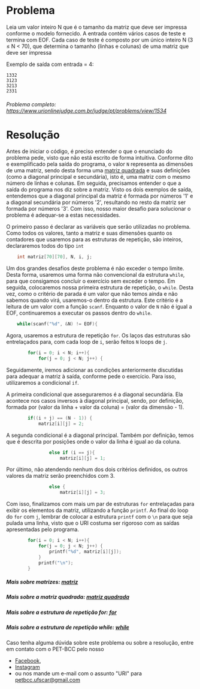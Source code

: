 # Problema

Leia um valor inteiro N que é o tamanho da matriz que deve ser impressa conforme o modelo fornecido.
A entrada contém vários casos de teste e termina com EOF. Cada caso de teste é composto por um único inteiro N (3 ≤ N < 70), que determina o tamanho (linhas e colunas) de uma matriz que deve ser impressa

Exemplo de saída com entrada = 4:

	1332
	3123
	3213
	2331

###### Problema completo: https://www.urionlinejudge.com.br/judge/pt/problems/view/1534

# Resolução

Antes de iniciar o código, é preciso entender o que o enunciado do problema pede, visto que não está escrito de forma intuitiva. 
Conforme dito e exemplificado pela saída do programa, o valor `N` representa as dimensões de uma matriz, sendo desta forma uma [matriz quadrada](https://mundoeducacao.uol.com.br/matematica/matriz-quadrada.htm) e suas definições (como a diagonal principal e secundária), isto é, uma matriz com o mesmo número de linhas e colunas. 
Em seguida, precisamos entender o que a saída do programa nos diz sobre a matriz. Visto os dois exemplos de saída, entendemos que a diagonal principal da matriz é formada por números '1' e a diagonal secundária por números '2', resultando no resto da matriz ser formada por números '3'. 
Com isso, nosso maior desafio para solucionar o problema é adequar-se a estas necessidades.

O primeiro passo é declarar as variáveis que serão utilizadas no problema. Como todos os valores, tanto a matriz e suas dimensões quanto os contadores que usaremos para as estruturas de repetição, são inteiros, declararemos todos do tipo `int`

```c
	int matriz[70][70], N, i, j;
```

Um dos grandes desafios deste problema é não exceder o tempo limite. Desta forma, usaremos uma forma não convencional da estrutura `while`, para que consigamos concluir o exercício sem exceder o tempo.
Em seguida, colocaremos nossa primeira estrutura de repetição, o `while`. Desta vez, como o critério de parada é um valor que não temos ainda e não sabemos quando virá, usaremos-o dentro da estrutura.
Este critério é a leitura de um valor com a função `scanf`. Enquanto o valor de `N` não é igual a EOF, continuaremos a executar os passos dentro do `while`.

```c
    while(scanf("%d", &N) != EOF){
```

Agora, usaremos a estrutura de repetição `for`. Os laços das estruturas são entrelaçados para, com cada loop de `i`, serão feitos `N` loops de `j`. 

```c
        for(i = 0; i < N; i++){
	        for(j = 0; j < N; j++) {
```

Seguidamente, iremos adicionar as condições anteriormente discutidas para adequar a matriz à saída, conforme pede o exercício. Para isso, utilizaremos a condicional `if`.

A primeira condicional que asseguraremos é a diagonal secundária. Ela acontece nos casos inversos à diagonal principal, sendo, por definição, formada por (valor da linha + valor da coluna) = (valor da dimensão - 1).
```c
        if((i + j) == (N - 1)) {
            matriz[i][j] = 2;
```

A segunda condicional é a diagonal principal. Também por definição, temos que é descrita por posições onde o valor da linha é igual ao da coluna.
```c
                else if (i == j){
                    matriz[i][j] = 1;
```

Por último, não atendendo nenhum dos dois critérios definidos, os outros valores da matriz serão preenchidos com 3.
```c
                else {
                    matriz[i][j] = 3;
```

Com isso, finalizamos com mais um par de estruturas `for` entrelaçadas para exibir os elementos da matriz, utilizando a função `printf`. Ao final do loop do `for` com `j`, lembrar de colocar a estrutura `printf` com o `\n` para que seja pulada uma linha, visto que o URI costuma ser rigoroso com as saídas apresentadas pelo programa. 
```c
        for(i = 0; i < N; i++){
            for(j = 0; j < N; j++) {
                printf("%d", matriz[i][j]);
            }
            printf("\n");
        }
```

##### Mais sobre matrizes: [matriz](http://linguagemc.com.br/matriz-em-c/)
##### Mais sobre a matriz quadrada: [matriz quadrada](https://mundoeducacao.uol.com.br/matematica/matriz-quadrada.htm)
##### Mais sobre a estrutura de repetição for: [for](http://linguagemc.com.br/a-estrutura-de-repeticao-for-em-c/)
##### Mais sobre a estrutura de repetição while: [while](http://linguagemc.com.br/o-comando-while-em-c/)

Caso tenha alguma dúvida sobre este problema ou sobre a resolução, entre em contato com o PET-BCC pelo nosso
* [Facebook](https://www.facebook.com/petbcc/),
* [Instagram](https://www.instagram.com/petbcc.ufscar/)
* ou nos mande um e-mail com o assunto "URI" para  petbcc.ufscar@gmail.com

